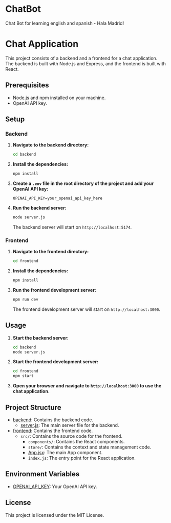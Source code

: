 # ChatBot
Chat Bot for learning english and spanish - Hala Madrid!


# Chat Application

This project consists of a backend and a frontend for a chat application. The backend is built with Node.js and Express, and the frontend is built with React.

## Prerequisites

- Node.js and npm installed on your machine.
- OpenAI API key.

## Setup

### Backend

1. **Navigate to the backend directory:**

    ```sh
    cd backend
    ```

2. **Install the dependencies:**

    ```sh
    npm install
    ```

3. **Create a `.env` file in the root directory of the project and add your OpenAI API key:**

    ```env
    OPENAI_API_KEY=your_openai_api_key_here
    ```

4. **Run the backend server:**

    ```sh
    node server.js
    ```

    The backend server will start on `http://localhost:5174`.

### Frontend

1. **Navigate to the frontend directory:**

    ```sh
    cd frontend
    ```

2. **Install the dependencies:**

    ```sh
    npm install
    ```

3. **Run the frontend development server:**

    ```sh
    npm run dev
    ```

    The frontend development server will start on `http://localhost:3000`.

## Usage

1. **Start the backend server:**

    ```sh
    cd backend
    node server.js
    ```

2. **Start the frontend development server:**

    ```sh
    cd frontend
    npm start
    ```

3. **Open your browser and navigate to `http://localhost:3000` to use the chat application.**

## Project Structure

- [backend](http://_vscodecontentref_/2): Contains the backend code.
  - [server.js](http://_vscodecontentref_/3): The main server file for the backend.
- [frontend](http://_vscodecontentref_/4): Contains the frontend code.
  - `src/`: Contains the source code for the frontend.
    - `components/`: Contains the React components.
    - `store/`: Contains the context and state management code.
    - [App.jsx](http://_vscodecontentref_/5): The main App component.
    - `index.js`: The entry point for the React application.

## Environment Variables

- [OPENAI_API_KEY](http://_vscodecontentref_/6): Your OpenAI API key.

## License

This project is licensed under the MIT License.







